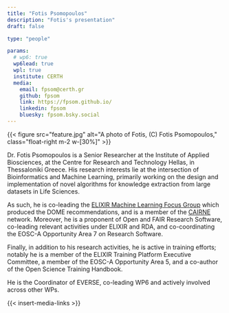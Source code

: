 ```yaml
---
title: "Fotis Psomopoulos"
description: "Fotis's presentation"
draft: false

type: "people"

params:
  # wp6: true
  wp6lead: true
  wpl: true
  institute: CERTH
  media: 
    email: fpsom@certh.gr
    github: fpsom
    link: https://fpsom.github.io/
    linkedin: fpsom
    bluesky: fpsom.bsky.social
---
```


{{< figure src="feature.jpg" alt="A photo of Fotis, (C) Fotis Psomopoulos," class="float-right m-2 w-[30%]" >}}

Dr. Fotis Psomopoulos is a Senior Researcher at the Institute of Applied Biosciences, at the Centre for Research and Technology Hellas, in Thessaloniki Greece. His research interests lie at the intersection of Bioinformatics and Machine Learning, primarily working on the design and implementation of novel algorithms for knowledge extraction from large datasets in Life Sciences.

As such, he is co-leading the [ELIXIR Machine Learning Focus Group](https://elixir-europe.org/focus-groups/machine-learning) which produced the DOME recommendations, and is a member of the [CAIRNE](https://cairne.eu/) network. Moreover, he is a proponent of Open and FAIR Research Software, co-leading relevant activities under ELIXIR and RDA, and co-coordinating the EOSC-A Opportunity Area 7 on Research Software.

Finally, in addition to his research activities, he is active in training efforts; notably he is a member of the ELIXIR Training Platform Executive Committee, a member of the EOSC-A 
Opportunity Area 5, and a co-author of the Open Science Training Handbook.

He is the Coordinator of EVERSE, co-leading WP6 and actively involved across other WPs.

{{< insert-media-links >}}
